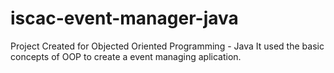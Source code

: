 # iscac-event-manager-java
Project Created for Objected Oriented Programming - Java
It used the basic concepts of OOP to create a event managing aplication.
